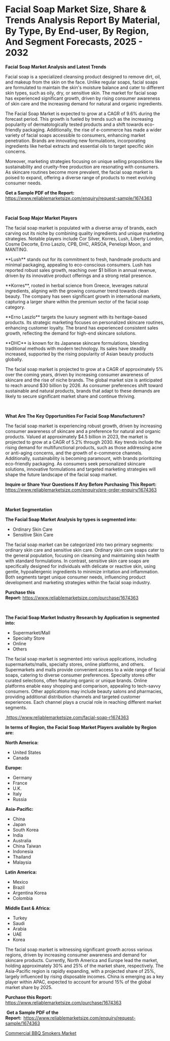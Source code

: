 <p><h1>Facial Soap Market Size, Share & Trends Analysis Report By Material, By Type, By End-user, By Region, And Segment Forecasts, 2025 - 2032</h1></p><p><strong>Facial Soap Market Analysis and Latest Trends</strong></p>
<p><p>Facial soap is a specialized cleansing product designed to remove dirt, oil, and makeup from the skin on the face. Unlike regular soaps, facial soaps are formulated to maintain the skin's moisture balance and cater to different skin types, such as oily, dry, or sensitive skin. The market for facial soap has experienced significant growth, driven by rising consumer awareness of skin care and the increasing demand for natural and organic ingredients.</p><p>The Facial Soap Market is expected to grow at a CAGR of 9.6% during the forecast period. This growth is fueled by trends such as the increasing popularity of dermatologically tested products and a shift towards eco-friendly packaging. Additionally, the rise of e-commerce has made a wider variety of facial soaps accessible to consumers, enhancing market penetration. Brands are innovating new formulations, incorporating ingredients like herbal extracts and essential oils to target specific skin concerns.</p><p>Moreover, marketing strategies focusing on unique selling propositions like sustainability and cruelty-free production are resonating with consumers. As skincare routines become more prevalent, the facial soap market is poised to expand, offering a diverse range of products to meet evolving consumer needs.</p></p>
<p><strong>Get a Sample PDF of the Report:&nbsp;</strong> <a href="https://www.reliablemarketsize.com/enquiry/request-sample/1674363?utm_campaign=2392&utm_medium=2&utm_source=Github&utm_content=ia&utm_term=08022025&utm_id=facial-soap">https://www.reliablemarketsize.com/enquiry/request-sample/1674363</a></p>
<p>&nbsp;</p>
<p><strong>Facial Soap Major Market Players</strong></p>
<p><p>The facial soap market is populated with a diverse array of brands, each carving out its niche by combining quality ingredients and unique marketing strategies. Notable players include Cor Silver, Korres, Lush, Liberty London, Cosme Decorte, Erno Laszlo, CPB, DHC, ARSOA, Penelopi Moon, and MANTING. </p><p>**Lush** stands out for its commitment to fresh, handmade products and minimal packaging, appealing to eco-conscious consumers. Lush has reported robust sales growth, reaching over $1 billion in annual revenue, driven by its innovative product offerings and a strong retail presence.</p><p>**Korres**, rooted in herbal science from Greece, leverages natural ingredients, aligning with the growing consumer trend towards clean beauty. The company has seen significant growth in international markets, capturing a larger share within the premium sector of the facial soap category.</p><p>**Erno Laszlo** targets the luxury segment with its heritage-based products. Its strategic marketing focuses on personalized skincare routines, enhancing customer loyalty. The brand has experienced consistent sales growth, reflecting the demand for high-end skincare solutions.</p><p>**DHC** is known for its Japanese skincare formulations, blending traditional methods with modern technology. Its sales have steadily increased, supported by the rising popularity of Asian beauty products globally.</p><p>The facial soap market is projected to grow at a CAGR of approximately 5% over the coming years, driven by increasing consumer awareness of skincare and the rise of niche brands. The global market size is anticipated to reach around $30 billion by 2026. As consumer preferences shift toward sustainable and natural products, brands that adapt to these demands are likely to secure significant market share and continue thriving.</p></p>
<p>&nbsp;</p>
<p><strong>What Are The Key Opportunities For Facial Soap Manufacturers?</strong></p>
<p><p>The facial soap market is experiencing robust growth, driven by increasing consumer awareness of skincare and a preference for natural and organic products. Valued at approximately $4.5 billion in 2023, the market is projected to grow at a CAGR of 5.2% through 2030. Key trends include the rising demand for multifunctional products, such as those addressing acne or anti-aging concerns, and the growth of e-commerce channels. Additionally, sustainability is becoming paramount, with brands prioritizing eco-friendly packaging. As consumers seek personalized skincare solutions, innovative formulations and targeted marketing strategies will shape the future landscape of the facial soap market.</p></p>
<p><strong>Inquire or Share Your Questions If Any Before Purchasing This Report:</strong> <a href="https://www.reliablemarketsize.com/enquiry/pre-order-enquiry/1674363?utm_campaign=2392&utm_medium=2&utm_source=Github&utm_content=ia&utm_term=08022025&utm_id=facial-soap">https://www.reliablemarketsize.com/enquiry/pre-order-enquiry/1674363</a></p>
<p>&nbsp;</p>
<p><strong>Market Segmentation</strong></p>
<p><strong>The Facial Soap Market Analysis by types is segmented into:</strong></p>
<p><ul><li>Ordinary Skin Care</li><li>Sensitive Skin Care</li></ul></p>
<p><p>The facial soap market can be categorized into two primary segments: ordinary skin care and sensitive skin care. Ordinary skin care soaps cater to the general population, focusing on cleansing and maintaining skin health with standard formulations. In contrast, sensitive skin care soaps are specifically designed for individuals with delicate or reactive skin, using gentle, hypoallergenic ingredients to minimize irritation and inflammation. Both segments target unique consumer needs, influencing product development and marketing strategies within the facial soap industry.</p></p>
<p><strong>Purchase this Report:&nbsp;</strong><a href="https://www.reliablemarketsize.com/purchase/1674363?utm_campaign=2392&utm_medium=2&utm_source=Github&utm_content=ia&utm_term=08022025&utm_id=facial-soap">https://www.reliablemarketsize.com/purchase/1674363</a></p>
<p>&nbsp;</p>
<p><strong>The Facial Soap Market Industry Research by Application is segmented into:</strong></p>
<p><ul><li>Supermarket/Mall</li><li>Specialty Store</li><li>Online</li><li>Others</li></ul></p>
<p><p>The facial soap market is segmented into various applications, including supermarkets/malls, specialty stores, online platforms, and others. Supermarkets and malls provide convenient access to a wide range of facial soaps, catering to diverse consumer preferences. Specialty stores offer curated selections, often featuring organic or unique brands. Online platforms enable easy shopping and comparison, appealing to tech-savvy consumers. Other applications may include beauty salons and pharmacies, providing additional distribution channels and targeted customer experiences. Each channel plays a crucial role in reaching different market segments.</p></p>
<p><a href="https://www.reliablemarketsize.com/facial-soap-r1674363?utm_campaign=2392&utm_medium=2&utm_source=Github&utm_content=ia&utm_term=08022025&utm_id=facial-soap">&nbsp;https://www.reliablemarketsize.com/facial-soap-r1674363</a></p>
<p><strong>In terms of Region, the Facial Soap Market Players available by Region are:</strong></p>
<p>
    <p> <strong> North America: </strong>
        <ul>
            <li>United States</li>
            <li>Canada</li>
        </ul>
        </p> 
    <p> <strong> Europe: </strong>
        <ul>
            <li>Germany</li>
            <li>France</li>
            <li>U.K.</li>
            <li>Italy</li>
            <li>Russia</li>
        </ul>
        </p> 
    <p> <strong> Asia-Pacific: </strong>
        <ul>
            <li>China</li>
            <li>Japan</li>
            <li>South Korea</li>
            <li>India</li>
            <li>Australia</li>
            <li>China Taiwan</li>
            <li>Indonesia</li>
            <li>Thailand</li>
            <li>Malaysia</li>
        </ul>
        </p> 
    <p> <strong> Latin America: </strong>
        <ul>
            <li>Mexico</li>
            <li>Brazil</li>
            <li>Argentina Korea</li>
            <li>Colombia</li>
        </ul>
        </p> 
    <p> <strong> Middle East & Africa: </strong>
        <ul>
            <li>Turkey</li>
            <li>Saudi</li>
            <li>Arabia</li>
            <li>UAE</li>
            <li>Korea</li>
        </ul>
    </p>
    </p>
<p><p>The facial soap market is witnessing significant growth across various regions, driven by increasing consumer awareness and demand for skincare products. Currently, North America and Europe lead the market, holding approximately 30% and 25% of the market share, respectively. The Asia-Pacific region is rapidly expanding, with a projected share of 25%, largely influenced by rising disposable incomes. China is emerging as a key player within APAC, expected to account for around 15% of the global market share by 2025.</p></p>
<p><strong>Purchase this Report: </strong><a href="https://www.reliablemarketsize.com/purchase/1674363?utm_campaign=2392&utm_medium=2&utm_source=Github&utm_content=ia&utm_term=08022025&utm_id=facial-soap">https://www.reliablemarketsize.com/purchase/1674363</a></p>
<p>&nbsp;<strong>Get a Sample PDF of the Report:&nbsp;&nbsp;</strong><a href="https://www.reliablemarketsize.com/enquiry/request-sample/1674363?utm_campaign=2392&utm_medium=2&utm_source=Github&utm_content=ia&utm_term=08022025&utm_id=facial-soap">https://www.reliablemarketsize.com/enquiry/request-sample/1674363</a></p>
<p><strong></strong></p>
<p><p><a href="https://github.com/lvaill871987/Market-Research-Report-List-1/blob/main/commercial-bbq-smokers-market.md?utm_campaign=2392&utm_medium=2&utm_source=Github&utm_content=ia&utm_term=08022025&utm_id=facial-soap">Commercial BBQ Smokers Market</a></p></p>